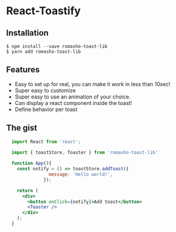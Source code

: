 # React-Toastify

## Installation

```
$ npm install --save romasho-toast-lib
$ yarn add romasho-toast-lib
```

## Features

- Easy to set up for real, you can make it work in less than 10sec!
- Super easy to customize
- Super easy to use an animation of your choice. 
- Can display a react component inside the toast!
- Define behavior per toast

## The gist

```jsx
  import React from 'react';

  import { toastStore, Toaster } from 'romasho-toast-lib'
  
  function App(){
    const notify = () => toastStore.addToast({
                message: 'Hello world!',
              });

    return (
      <div>
        <button onClick={notify}>Add toast</button>
        <Toaster />
      </div>
    );
  }
```
